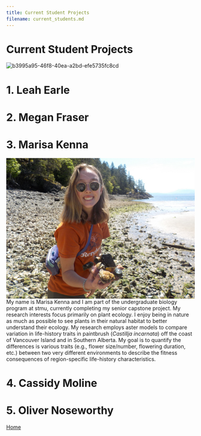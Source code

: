 ```yaml
---
title: Current Student Projects
filename: current_students.md
---
```

# Current Student Projects

![b3995a95-46f8-40ea-a2bd-efe5735fc8cd](https://github.com/mason-kulbaba/mason-kulbaba.github.io/assets/48602491/47ebebc2-a5b2-4036-84c9-52ec34d701bf)


# 1. Leah Earle

# 2. Megan Fraser

# 3. Marisa Kenna
<img align="left" src="Photos/marisa.jpeg">

My name is Marisa Kenna and I am part of the undergraduate biology program at stmu, currently completing my senior capstone project. My research interests focus primarily on plant ecology. I enjoy being in nature as much as possible to see plants in their natural habitat to better understand their ecology. My research employs aster models to compare variation in life-history traits in paintbrush (_Castillja incarnata_) off the coast of Vancouver Island and in Southern Alberta. My goal is to quantify the differences is various traits (e.g., flower size/number, flowering duration, etc.) between two very different environments to describe the fitness consequences of region-specific life-history characteristics. 

# 4. Cassidy Moline

# 5. Oliver Noseworthy 



[Home](index.md)
